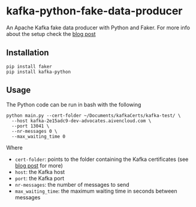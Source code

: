 # kafka-python-fake-data-producer
An Apache Kafka fake data producer with Python and Faker. For more info about the setup check the [blog post]()


## Installation

```
pip install faker
pip install kafka-python
```

## Usage

The Python code can be run in bash with the following

```
python main.py --cert-folder ~/Documents/kafkaCerts/kafka-test/ \
  --host kafka-2e15adc9-dev-advocates.aivencloud.com \
  --port 13041 \
  --nr-messages 0 \
  --max_waiting_time 0
```
Where
* `cert-folder`: points to the folder containing the Kafka certificates (see [blog post]() for more)
* `host`: the Kafka host
* `port`: the Kafka port
* `nr-messages`: the number of messages to send
* `max_waiting_time`: the maximum waiting time in seconds between messages
